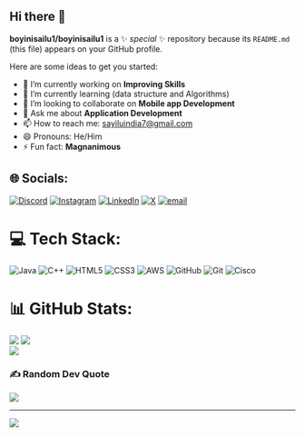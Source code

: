 ## Hi there 👋

**boyinisailu1/boyinisailu1** is a ✨ _special_ ✨ repository because its `README.md` (this file) appears on your GitHub profile.

Here are some ideas to get you started:

- 🔭 I’m currently working on **Improving Skills**
- 🌱 I’m currently learning  (data structure and Algorithms)
- 👯 I’m looking to collaborate on **Mobile app Development**
- 💬 Ask me about **Application Development**
- 📫 How to reach me: sayiluindia7@gmail.com
- 😄 Pronouns: He/Him
- ⚡ Fun fact: **Magnanimous**
  
## 🌐 Socials:
[![Discord](https://img.shields.io/badge/Discord-%237289DA.svg?logo=discord&logoColor=white)](https://discord.gg/https://discord.gg/p6CgxTdW) [![Instagram](https://img.shields.io/badge/Instagram-%23E4405F.svg?logo=Instagram&logoColor=white)](https://instagram.com/https://www.instagram.com/themudhirajsai/profilecard/?igsh=OXBjb252dGk1NGpi) [![LinkedIn](https://img.shields.io/badge/LinkedIn-%230077B5.svg?logo=linkedin&logoColor=white)](https://linkedin.com/in/www.linkedin.com/in/sayilu) [![X](https://img.shields.io/badge/X-black.svg?logo=X&logoColor=white)](https://x.com/@Thelazyone_08) [![email](https://img.shields.io/badge/Email-D14836?logo=gmail&logoColor=white)](mailto:sayiluindia7@gmail.com) 

# 💻 Tech Stack:
![Java](https://img.shields.io/badge/java-%23ED8B00.svg?style=plastic&logo=openjdk&logoColor=white) ![C++](https://img.shields.io/badge/c++-%2300599C.svg?style=plastic&logo=c%2B%2B&logoColor=white) ![HTML5](https://img.shields.io/badge/html5-%23E34F26.svg?style=plastic&logo=html5&logoColor=white) ![CSS3](https://img.shields.io/badge/css3-%231572B6.svg?style=plastic&logo=css3&logoColor=white) ![AWS](https://img.shields.io/badge/AWS-%23FF9900.svg?style=plastic&logo=amazon-aws&logoColor=white) ![GitHub](https://img.shields.io/badge/github-%23121011.svg?style=plastic&logo=github&logoColor=white) ![Git](https://img.shields.io/badge/git-%23F05033.svg?style=plastic&logo=git&logoColor=white) ![Cisco](https://img.shields.io/badge/cisco-%23049fd9.svg?style=plastic&logo=cisco&logoColor=black)

# 📊 GitHub Stats:
![](https://github-readme-stats.vercel.app/api?username=boyinisailu1&theme=swift&hide_border=false&include_all_commits=true&count_private=false)
![](https://nirzak-streak-stats.vercel.app/?user=boyinisailu1&theme=swift&hide_border=false)<br/>
![](https://github-readme-stats.vercel.app/api/top-langs/?username=boyinisailu1&theme=swift&hide_border=false&include_all_commits=true&count_private=false&layout=compact)

### ✍️ Random Dev Quote
![](https://quotes-github-readme.vercel.app/api?type=vetical&theme=merko)

---
[![](https://visitcount.itsvg.in/api?id=boyinisailu1&icon=1&color=9)](https://visitcount.itsvg.in)

<!-- Proudly created with GPRM ( https://gprm.itsvg.in ) -->
